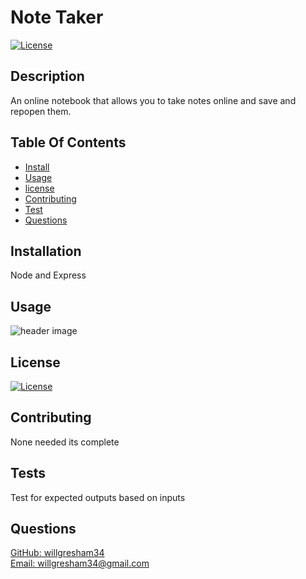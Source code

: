 
# Note Taker
[![License](https://img.shields.io/badge/License-MIT-brightgreen)](https://opensource.org/licenses/MIT)

## Description
An online notebook that allows you to take notes online and save and repopen them.

## Table Of Contents
* [Install](#installs)
* [Usage](#usage)
* [license](#license)
* [Contributing](#contributing)
* [Test](#test)
* [Questions](#questions)

## Installation
Node and Express

## Usage
![header image](./images/)

## License 
[![License](https://img.shields.io/badge/License-MIT-brightgreen)](https://opensource.org/licenses/MIT)

## Contributing
None needed its complete

## Tests 
Test for expected outputs based on inputs

## Questions 
[GitHub: willgresham34](https://github.com/willgresham34) <br> 
[Email: willgresham34@gmail.com](mailto:willgresham34@gmail.com)
    
